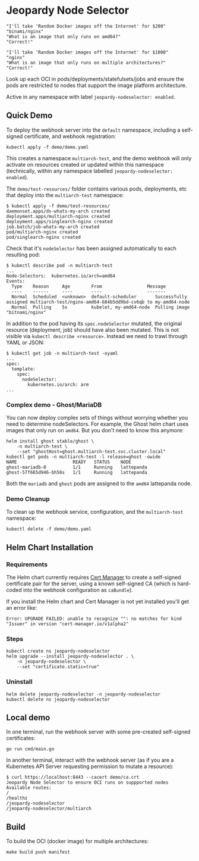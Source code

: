 # Jeopardy Node Selector

```script
"I'll take 'Random Docker images off the Internet' for $200"
"binami/nginx"
"What is an image that only runs on amd64?"
"Correct!"

"I'll take 'Random Docker images off the Internet' for $1000"
"nginx"
"What is an image that only runs on multiple architectures?"
"Correct!"
```

Look up each OCI in pods/deployments/statefulsets/jobs and ensure the pods are restricted to nodes that support the image platform architecture.

Active in any namespace with label `jeopardy-nodeselector: enabled`.

## Quick Demo

To deploy the webhook server into the `default` namespace, including a self-signed certificate, and webhook registration:

```plain
kubectl apply -f demo/demo.yaml
```

This creates a namespace `multiarch-test`, and the demo webhook will only activate on resources created or updated within this namespace (technically, within any namespace labelled `jeopardy-nodeselector: enabled`).

The `demo/test-resources/` folder contains various pods, deployments, etc that deploy into the `multiarch-test` namespace:

```plain
$ kubectl apply -f demo/test-resources/
daemonset.apps/ds-whats-my-arch created
deployment.apps/multiarch-nginx created
deployment.apps/singlearch-nginx created
job.batch/job-whats-my-arch created
pod/multiarch-nginx created
pod/singlearch-nginx created
```

Check that it's `nodeSelector` has been assigned automatically to each resulting pod:

```plain
$ kubectl describe pod -n multiarch-test
...
Node-Selectors:  kubernetes.io/arch=amd64
Events:
  Type    Reason     Age        From                 Message
  ----    ------     ----       ----                 -------
  Normal  Scheduled  <unknown>  default-scheduler       Successfully assigned multiarch-test/nginx-amd64-684b5dd9bd-cv6qb to my-amd64-node
  Normal  Pulling    5s         kubelet, my-amd64-node  Pulling image "bitnami/nginx"
```

In addition to the pod having its `spec.nodeSelector` mutated, the original resource (deployment, job) should have also been mutated. This is not visible via `kubectl describe <resource>`. Instead we need to trawl through YAML or JSON:

```plain
$ kubectl get job -n multiarch-test -oyaml
...
spec:
  template:
    spec:
      nodeSelector:
        kubernetes.io/arch: arm
...
```

### Complex demo - Ghost/MariaDB

You can now deploy complex sets of things without worrying whether you need to determine nodeSelectors. For example, the Ghost helm chart uses images that only run on `amd64`. But you don't need to know this anymore:

```plain
helm install ghost stable/ghost \
    -n multiarch-test \
    --set "ghostHost=ghost.multiarch-test.svc.cluster.local"
kubectl get pods -n multiarch-test -l release=ghost -owide
NAME                     READY   STATUS    NODE
ghost-mariadb-0          1/1     Running   lattepanda
ghost-57f665d946-bh56s   1/1     Running   lattepanda
```

Both the `mariadb` and `ghost` pods are assigned to the `amd64` lattepanda node.

### Demo Cleanup

To clean up the webhook service, configuration, and the `multiarch-test` namespace:

```plain
kubectl delete -f demo/demo.yaml
```

## Helm Chart Installation

### Requirements

The Helm chart currently requires [Cert Manager](https://cert-manager.io) to create a self-signed certificate pair for the server, using a known self-signed CA (which is hard-coded into the webhook configuration as `caBundle`).

If you install the Helm chart and Cert Manager is not yet installed you'll get an error like:

```plain
Error: UPGRADE FAILED: unable to recognize "": no matches for kind "Issuer" in version "cert-manager.io/v1alpha2"
```

### Steps

```plain
kubectl create ns jeopardy-nodeselector
helm upgrade --install jeopardy-nodeselector . \
    -n jeopardy-nodeselector \
    --set "certificate.static=true"
```

### Uninstall

```plain
helm delete jeopardy-nodeselector -n jeopardy-nodeselector
kubectl delete ns jeopardy-nodeselector
```

## Local demo

In one terminal, run the webhook server with some pre-created self-signed certificates:

```plain
go run cmd/main.go
```

In another terminal, interact with the webhook server (as if you are a Kubernetes API Server requesting permission to mutate a resource):

```plain
$ curl https://localhost:8443 --cacert demo/ca.crt
Jeopardy Node Selector to ensure OCI runs on suppported nodes
Available routes:
/
/healthz
/jeopardy-nodeselector
/jeopardy-nodeselector/multiarch
```

## Build

To build the OCI (docker image) for multiple architectures:

```plain
make build push manifest
```
